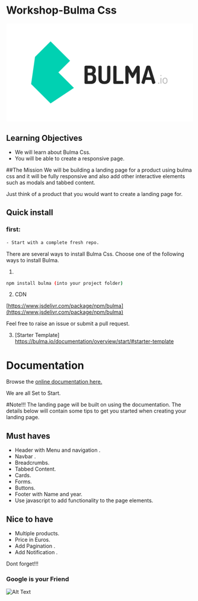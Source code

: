 # Workshop-Bulma Css

<a href="https://bulma.io"><img src="https://raw.githubusercontent.com/jgthms/bulma/master/docs/images/bulma-banner.png" alt="Bulma: a Flexbox CSS framework" style="max-width:100%;" width="600"></a>


## Learning Objectives

- We will learn about Bulma Css.
- You will be able to create a responsive page.


##The Mission
We will be building a landing page for a product using bulma css and it will be fully responsive and also add other interactive elements such as modals and tabbed content.

Just think of a product that you would want to create a landing page for.

## Quick install

### first:
```sh
- Start with a complete fresh repo.
```

There are several ways to install Bulma Css.
Choose one of the following ways to install Bulma.

1.  
```sh
npm install bulma (into your project folder)
```

2.
    CDN
    
[https://www.jsdelivr.com/package/npm/bulma](https://www.jsdelivr.com/package/npm/bulma)

Feel free to raise an issue or submit a pull request.


3. 
    [Starter Template] https://bulma.io/documentation/overview/start/#starter-template


# Documentation

Browse the [online documentation here.](https://bulma.io/documentation/overview/start/)

We are all Set to Start.

#Note!!!
The landing page will be built on using the documentation. 
The details below will contain some tips to get you started when creating your landing page.


## Must haves 

- Header with Menu and navigation .
- Navbar .
- Breadcrumbs.
- Tabbed Content.
- Cards.
- Forms.
- Buttons.
- Footer with Name and year.
- Use javascript to add functionality to the page elements.

## Nice to have

- Multiple products.
- Price in Euros.
- Add Pagination .
- Add Notification .

Dont forget!!! 
### Google is your Friend
![Alt Text](https://media.giphy.com/media/DWUEBCadFCSc0/giphy.gif)
